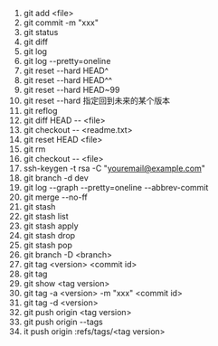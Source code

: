 1. git add \<file>
2. git commit -m "xxx"
3. git status
4. git diff 
5. git log
6. git log --pretty=oneline
7. git reset --hard HEAD^
8. git reset --hard HEAD^^
9. git reset --hard HEAD~99
10. git reset --hard <id>   指定回到未来的某个版本
11. git reflog
12. git diff HEAD -- \<file>
13. git checkout -- \<readme.txt>
14. git reset HEAD \<file>
15. git rm
16. git checkout -- \<file>
17. ssh-keygen -t rsa -C "youremail@example.com"
18. git branch -d dev
19. git log --graph --pretty=oneline --abbrev-commit
20. git merge --no-ff
21.  git stash
22. git stash list 
23. git stash apply  
24. git stash drop
25. git stash pop 
26. git branch -D \<branch>
27. git tag \<version>  \<commit  id>
28. git tag  
29. git show \<tag version>
30. git tag -a \<version> -m "xxx" \<commit  id>
31.  git tag -d \<version>
32. git push origin \<tag version>
33.  git push origin --tags
34. it push origin :refs/tags/\<tag version>